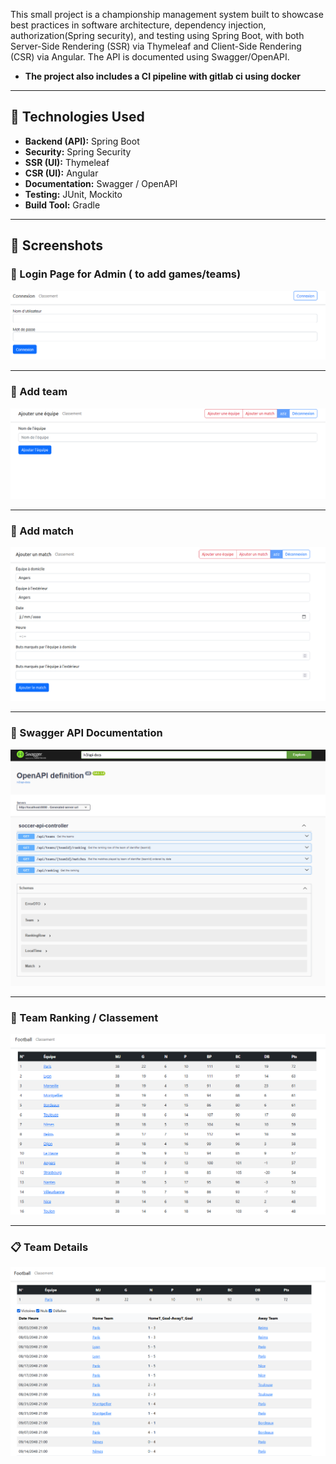 This small project is a championship management system built to showcase best practices in software architecture, dependency injection, authorization(Spring security), and testing using Spring Boot, with both Server-Side Rendering (SSR) via Thymeleaf and Client-Side Rendering (CSR) via Angular. The API is documented using Swagger/OpenAPI.
- **The project also includes a CI pipeline with gitlab ci using docker**

---

## 📂 Technologies Used
- **Backend (API):** Spring Boot  
- **Security:** Spring Security  
- **SSR (UI):** Thymeleaf  
- **CSR (UI):** Angular  
- **Documentation:** Swagger / OpenAPI  
- **Testing:** JUnit, Mockito  
- **Build Tool:** Gradle
---
## 📸 Screenshots

### 🔐 Login Page for Admin ( to add games/teams)
![Login Page](./assets/login.png)

---

### 🔐 Add team
![Login Page](./assets/add_team.png)

---

### 🔐 Add match
![Login Page](./assets/add_match.png)

---

### 📖 Swagger API Documentation
![Swagger API](./assets/swagger.png)

---

### 🏅 Team Ranking / Classement
![Team Classement](./assets/classement.png)

---

### 📋 Team Details
![Team Details](./assets/details.png)
